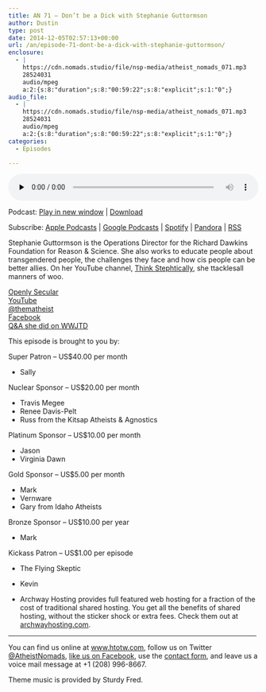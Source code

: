 ```yaml
---
title: AN 71 – Don’t be a Dick with Stephanie Guttormson
author: Dustin
type: post
date: 2014-12-05T02:57:13+00:00
url: /an/episode-71-dont-be-a-dick-with-stephanie-guttormson/
enclosure:
  - |
    https://cdn.nomads.studio/file/nsp-media/atheist_nomads_071.mp3
    28524031
    audio/mpeg
    a:2:{s:8:"duration";s:8:"00:59:22";s:8:"explicit";s:1:"0";}
audio_file:
  - |
    https://cdn.nomads.studio/file/nsp-media/atheist_nomads_071.mp3
    28524031
    audio/mpeg
    a:2:{s:8:"duration";s:8:"00:59:22";s:8:"explicit";s:1:"0";}
categories:
  - Episodes

---
```

<div itemscope itemtype="http://schema.org/AudioObject">
  <meta itemprop="name" content="Episode 71 &#8211; Don&#8217;t be a Dick with Stephanie Guttormson" />
  
  <meta itemprop="uploadDate" content="2014-12-04T19:57:13-07:00" />
  
  <meta itemprop="encodingFormat" content="audio/mpeg" />
  
  <meta itemprop="duration" content="PT59M22S" />
  
  <meta itemprop="description" content="Stephanie Guttormson is the Operations Director for the Richard Dawkins Foundation for Reason &amp; Science. She also works to educate people about transgendered people, the challenges they face and how cis people can be better allies. On her YouTube..." />
  
  <meta itemprop="contentUrl" content="https://dts.podtrac.com/redirect.mp3/cdn.nomads.studio/file/nsp-media/atheist_nomads_071.mp3" />
  
  <meta itemprop="contentSize" content="27.2" />
  </p> 
  
  <div class="powerpress_player" id="powerpress_player_8326">
    <audio class="wp-audio-shortcode" id="audio-5167-70" preload="none" style="width: 100%;" controls="controls"><source type="audio/mpeg" src="https://dts.podtrac.com/redirect.mp3/cdn.nomads.studio/file/nsp-media/atheist_nomads_071.mp3?_=70" /><a href="https://dts.podtrac.com/redirect.mp3/cdn.nomads.studio/file/nsp-media/atheist_nomads_071.mp3">https://dts.podtrac.com/redirect.mp3/cdn.nomads.studio/file/nsp-media/atheist_nomads_071.mp3</a></audio>
  </div>
</div>

<p class="powerpress_links powerpress_links_mp3">
  Podcast: <a href="https://dts.podtrac.com/redirect.mp3/cdn.nomads.studio/file/nsp-media/atheist_nomads_071.mp3" class="powerpress_link_pinw" target="_blank" title="Play in new window" onclick="return powerpress_pinw('https://htotw.com/?powerpress_pinw=5167-podcast');" rel="nofollow">Play in new window</a> | <a href="https://dts.podtrac.com/redirect.mp3/cdn.nomads.studio/file/nsp-media/atheist_nomads_071.mp3" class="powerpress_link_d" title="Download" rel="nofollow" download="atheist_nomads_071.mp3">Download</a>
</p>

<p class="powerpress_links powerpress_subscribe_links">
  Subscribe: <a href="https://podcasts.apple.com/us/podcast/humanists-take-on-the-world/id530050098?mt=2&ls=1" class="powerpress_link_subscribe powerpress_link_subscribe_itunes" target="_blank" title="Subscribe on Apple Podcasts" rel="nofollow">Apple Podcasts</a> | <a href="https://www.google.com/podcasts?feed=aHR0cDovL2F0aGVpc3Rub21hZHMubGlic3luLmNvbS9yc3M%3D" class="powerpress_link_subscribe powerpress_link_subscribe_googleplay" target="_blank" title="Subscribe on Google Podcasts" rel="nofollow">Google Podcasts</a> | <a href="https://open.spotify.com/show/3LzK2xZGike6Tc1GEMtMbr?si=LieN9SNuTpq96smuaUsH8A" class="powerpress_link_subscribe powerpress_link_subscribe_spotify" target="_blank" title="Subscribe on Spotify" rel="nofollow">Spotify</a> | <a href="https://www.pandora.com/podcast/atheist-nomads/PC:10122?corr=62071012&part=ug" class="powerpress_link_subscribe powerpress_link_subscribe_pandora" target="_blank" title="Subscribe on Pandora" rel="nofollow">Pandora</a> | <a href="https://htotw.com/feed/podcast/" class="powerpress_link_subscribe powerpress_link_subscribe_rss" target="_blank" title="Subscribe via RSS" rel="nofollow">RSS</a>
</p>

Stephanie Guttormson is the Operations Director for the Richard Dawkins Foundation for Reason & Science. She also works to educate people about transgendered people, the challenges they face and how cis people can be better allies. On her YouTube channel, <a href="https://www.youtube.com/user/ThinkingStephtically" target="_blank" rel="noopener">Think Stephtically</a>, she ttacklesall manners of woo.

<a href="http://www.openlysecular.org/" target="_blank" rel="noopener">Openly Secular</a>  
[YouTube][1]  
<a href="http://www.twitter.com/thematheist" target="_blank" rel="noopener">@thematheist</a>  
<a href="http://www.facebook.com/ThinkStephtically" target="_blank" rel="noopener">Facebook</a>  
<a href="http://www.patheos.com/blogs/wwjtd/2014/11/transgender-qa-the-answers-from-stephanie-guttormson/" target="_blank" rel="noopener">Q&A she did on WWJTD</a>

This episode is brought to you by:

Super Patron &#8211; US$40.00 per month  
* Sally

Nuclear Sponsor &#8211; US$20.00 per month  
* Travis Megee  
* Renee Davis-Pelt  
* Russ from the Kitsap Atheists & Agnostics

Platinum Sponsor – US$10.00 per month  
* Jason  
* Virginia Dawn

Gold Sponsor – US$5.00 per month  
* Mark  
* Vernware  
* Gary from Idaho Atheists

Bronze Sponsor &#8211; US$10.00 per year  
* Mark

Kickass Patron &#8211; US$1.00 per episode  
* The Flying Skeptic  
* Kevin

* Archway Hosting provides full featured web hosting for a fraction of the cost of traditional shared hosting. You get all the benefits of shared hosting, without the sticker shock or extra fees. Check them out at <a href="http://archwayhosting.com/" target="_blank" rel="noopener">archwayhosting.com</a>.

<hr width="500" />

You can find us online at <a href="https://www.htotw.com/" target="_blank" rel="noopener">www.htotw.com</a>, follow us on Twitter <a href="https://htotw.com/twitter" target="_blank" rel="noopener">@AtheistNomads</a>, <a href="https://htotw.com/facebook" target="_blank" rel="noopener">like us on Facebook</a>, use the [contact form](https://htotw.com/contact), and leave us a voice mail message at +1 (208) 996-8667.

Theme music is provided by Sturdy Fred.

 [1]: https://www.youtube.com/user/ThinkingStephtically